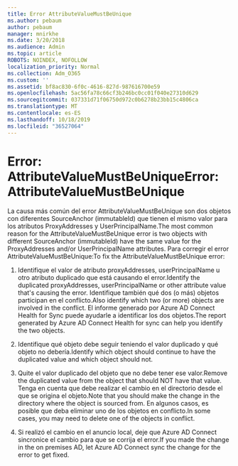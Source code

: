 ```yaml
---
title: Error AttributeValueMustBeUnique
ms.author: pebaum
author: pebaum
manager: mnirkhe
ms.date: 3/20/2018
ms.audience: Admin
ms.topic: article
ROBOTS: NOINDEX, NOFOLLOW
localization_priority: Normal
ms.collection: Adm_O365
ms.custom: ''
ms.assetid: bf8ac830-6f0c-4616-827d-987616700e59
ms.openlocfilehash: 5ac56fa78c66cf3b246bc0cc01f040e27310d629
ms.sourcegitcommit: 037331d71f06750d972c0b6278b23bb15c4806ca
ms.translationtype: MT
ms.contentlocale: es-ES
ms.lasthandoff: 10/18/2019
ms.locfileid: "36527064"
---
```

# <a name="error-attributevaluemustbeunique"></a><span data-ttu-id="a975e-102">Error: AttributeValueMustBeUnique</span><span class="sxs-lookup"><span data-stu-id="a975e-102">Error: AttributeValueMustBeUnique</span></span>

<span data-ttu-id="a975e-103">La causa más común del error AttributeValueMustBeUnique son dos objetos con diferentes SourceAnchor (immutableId) que tienen el mismo valor para los atributos ProxyAddresses y UserPrincipalName.</span><span class="sxs-lookup"><span data-stu-id="a975e-103">The most common reason for the AttributeValueMustBeUnique error is two objects with different SourceAnchor (immutableId) have the same value for the ProxyAddresses and/or UserPrincipalName attributes.</span></span> <span data-ttu-id="a975e-104">Para corregir el error AttributeValueMustBeUnique:</span><span class="sxs-lookup"><span data-stu-id="a975e-104">To fix the AttributeValueMustBeUnique error:</span></span>
  
1. <span data-ttu-id="a975e-105">Identifique el valor de atributo proxyAddresses, userPrincipalName u otro atributo duplicado que está causando el error.</span><span class="sxs-lookup"><span data-stu-id="a975e-105">Identify the duplicated proxyAddresses, userPrincipalName or other attribute value that's causing the error.</span></span> <span data-ttu-id="a975e-106">Identifique también qué dos (o más) objetos participan en el conflicto.</span><span class="sxs-lookup"><span data-stu-id="a975e-106">Also identify which two (or more) objects are involved in the conflict.</span></span> <span data-ttu-id="a975e-107">El informe generado por Azure AD Connect Health for Sync puede ayudarle a identificar los dos objetos.</span><span class="sxs-lookup"><span data-stu-id="a975e-107">The report generated by Azure AD Connect Health for sync can help you identify the two objects.</span></span>
    
2. <span data-ttu-id="a975e-108">Identifique qué objeto debe seguir teniendo el valor duplicado y qué objeto no debería.</span><span class="sxs-lookup"><span data-stu-id="a975e-108">Identify which object should continue to have the duplicated value and which object should not.</span></span>
    
3. <span data-ttu-id="a975e-109">Quite el valor duplicado del objeto que no debe tener ese valor.</span><span class="sxs-lookup"><span data-stu-id="a975e-109">Remove the duplicated value from the object that should NOT have that value.</span></span> <span data-ttu-id="a975e-110">Tenga en cuenta que debe realizar el cambio en el directorio desde el que se origina el objeto.</span><span class="sxs-lookup"><span data-stu-id="a975e-110">Note that you should make the change in the directory where the object is sourced from.</span></span> <span data-ttu-id="a975e-111">En algunos casos, es posible que deba eliminar uno de los objetos en conflicto.</span><span class="sxs-lookup"><span data-stu-id="a975e-111">In some cases, you may need to delete one of the objects in conflict.</span></span>
    
4. <span data-ttu-id="a975e-112">Si realizó el cambio en el anuncio local, deje que Azure AD Connect sincronice el cambio para que se corrija el error.</span><span class="sxs-lookup"><span data-stu-id="a975e-112">If you made the change in the on premises AD, let Azure AD Connect sync the change for the error to get fixed.</span></span>
    

